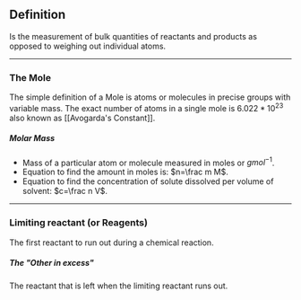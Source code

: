 ## Definition

Is the measurement of bulk quantities of reactants and products as opposed to weighing out individual atoms.

---

### The Mole

The simple definition of a Mole is atoms or molecules in precise groups with variable mass. The exact number of atoms in a single mole is $6.022*10^{23}$ also known as [[Avogarda's Constant]].

##### Molar Mass 
- Mass of a particular atom or molecule measured in moles or $gmol^{-1}$.
- Equation to find the amount in moles is: $n=\frac m M$.
- Equation to find the concentration of solute dissolved per volume of solvent: $c=\frac n V$.

---

### Limiting reactant (or Reagents)

The first reactant to run out during a chemical reaction.

##### The "Other in excess"

The reactant that is left when the limiting reactant runs out.